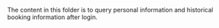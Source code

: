 The content in this folder is to query personal information and historical booking information after login.
